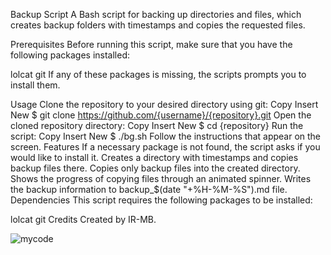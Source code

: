 Backup Script
A Bash script for backing up directories and files, which creates backup folders with timestamps and copies the requested files.

Prerequisites
Before running this script, make sure that you have the following packages installed:

lolcat
git
If any of these packages is missing, the scripts prompts you to install them.

Usage
Clone the repository to your desired directory using git:
Copy
Insert
New
$ git clone https://github.com/{username}/{repository}.git 
Open the cloned repository directory:
Copy
Insert
New
$ cd {repository}
Run the script:
Copy
Insert
New
$ ./bg.sh 
Follow the instructions that appear on the screen.
Features
If a necessary package is not found, the script asks if you would like to install it.
Creates a directory with timestamps and copies backup files there.
Copies only backup files into the created directory.
Shows the progress of copying files through an animated spinner.
Writes the backup information to backup_$(date "+%H-%M-%S").md file.
Dependencies
This script requires the following packages to be installed:

lolcat
git
Credits
Created by IR-MB.

![mycode](https://s2.uupload.ir/files/screenshot_20230313_004422_7jsq.png)
